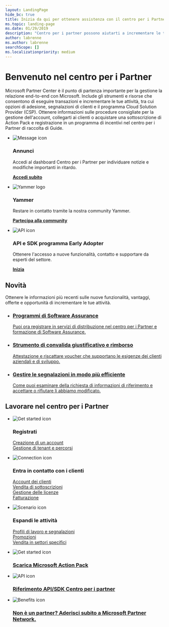 ```yaml
---
layout: LandingPage
hide_bc: true
title: Inizia da qui per ottenere assistenza con il centro per i Partner
ms.topic: landing-page
ms.date: 01/29/2019
description: "Centro per i partner possono aiutarti a incrementare le tue attività nel programma Microsoft Cloud Solution Provider (CSP). Impostare l'account, entrare in contatto con i clienti, acquistare una sottoscrizione di Action Pack e trovare altre informazioni per i partner nei programmi CSP e MPN.\_"
author: labrenne
ms.author: labrenne
searchScope: []
ms.localizationpriority: medium
---
```


# <a name="welcome-to-partner-center"></a>Benvenuto nel centro per i Partner

Microsoft Partner Center è il punto di partenza importante per la gestione la relazione end-to-end con Microsoft. Include gli strumenti e risorse che consentono di eseguire transazioni e incrementare le tue attività, tra cui opzioni di adesione, segnalazioni di clienti e il programma Cloud Solution Provider (CSP). Ottenere informazioni sulle procedure consigliate per la gestione dell'account, collegarti ai clienti o acquistare una sottoscrizione di Action Pack e registrazione in un programma di incentivi nel centro per i Partner di raccolta di Guide.


<ul id="products1" class="cardsF cols cols3 panelContent singlePanelContent">
    <li>
        <div class="cardSize">
            <div class="cardPadding">
                <div class="card">
                    <div class="cardImageOuter">
                        <div class="cardImage">
                            <img alt="Message icon" src="images/message-icon.png" data-linktype="external">
                        </div>
                    </div>
                    <div class="cardText">
                        <h3>Annunci</h3>
                        <p>Accedi al dashboard Centro per i Partner per individuare notizie e modifiche importanti in ritardo.</p>
                        <p><a href="https://partner.microsoft.com/pcv/announcements"><b>Accedi subito</b></a></p>
                    </div>
                </div>
            </div>
        </div>
    </li>
    <li>
        <div class="cardSize">
            <div class="cardPadding">
                <div class="card">
                    <div class="cardImageOuter">
                        <div class="cardImage">
                            <img alt="Yammer logo" src="images/yammer-logo.png" data-linktype="external">
                        </div>
                    </div>
                    <div class="cardText">
                        <h3>Yammer</h3>
                        <p>Restare in contatto tramite la nostra community Yammer.</p>
                        <p><a href="https://go.microsoft.com/fwlink/p/?linkid=851605"><b>Partecipa alla community</b></a></p>
                    </div>
                </div>
            </div>
        </div>
    </li>  
    <li>
        <div class="cardSize">
            <div class="cardPadding">
                <div class="card">
                    <div class="cardImageOuter">
                        <div class="cardImage">
                            <img alt="API icon" src="images/i_api.png" data-linktype="external">
                        </div>
                    </div>
                    <div class="cardText">
                        <h3>API e SDK programma Early Adopter</h3>
                        <p>Ottenere l'accesso a nuove funzionalità, contatto e supportare da esperti del settore.</p>
                        <p><a href="/partner-center/develop/early-adopter-program"><b>Inizia</b></a></p>
                    </div>
                </div>
            </div>
        </div>
    </li>    
</ul>

<h2>Novità</h2>
<p>Ottenere le informazioni più recenti sulle nuove funzionalità, vantaggi, offerte e opportunità di incrementare le tue attività.</p>
<ul id="products1" class="cardsZ cols cols3 panelContent singlePanelContent">
    <li>
        <div class="cardSize">
            <div class="cardPadding">
                <div class="card">
                    <div class="cardText"><a href="/partner-center/software-assurance-lp">
                        <h3>Programmi di Software Assurance</h3>
                        <p>Puoi ora registrare in servizi di distribuzione nel centro per i Partner e formazione di Software Assurance.</p></a>
                    </div>
                </div>
            </div>
        </div>
    </li>
    <li>
        <div class="cardSize">
            <div class="cardPadding">
                <div class="card">
                    <div class="cardText"><a href="/partner-center/voucher-validation-tool">
                        <h3>Strumento di convalida giustificativo e rimborso</h3>
                        <p>Attestazione e riscattare voucher che supportano le esigenze dei clienti aziendali e di sviluppo.</p></a>
                    </div>
                </div>
            </div>
        </div>
    </li>
    <li>
        <div class="cardSize">
            <div class="cardPadding">
                <div class="card">
                    <div class="cardText"><a href="/partner-center/responding-to-referrals#new-referrals">
                        <h3>Gestire le segnalazioni in modo più efficiente</h3>
                        <p>Come puoi esaminare della richiesta di informazioni di riferimento e accettare o rifiutare li abbiamo modificato.</p></a>
                    </div>
                </div>
            </div>
        </div>
    </li>       
</ul>


<h2>Lavorare nel centro per i Partner</h2>

<ul id="products1" class="cardsC cols cols3 panelContent singlePanelContent">
    <li>
        <div class="cardSize">
            <div class="cardPadding">
                <div class="card">
                    <div class="cardImageOuter">
                        <div class="cardImage bgdAccent1">
                            <img alt="Get started icon" src="https://docs.microsoft.com/media/illustrations/sql-get-started-understand.svg" data-linktype="external">
                        </div>
                    </div>
                    <div class="cardText">
                        <h3>Registrati</h3>
                        <p><a href="/partner-center/mpn-create-a-partner-center-account">Creazione di un account</a><br /><a href="/partner-center/azure-active-directory-tenants-and-partner-center">Gestione di tenant e percorsi</a></p>
                    </div>
                </div>
            </div>
        </div>
    </li>
    <li>
        <div class="cardSize">
            <div class="cardPadding">
                <div class="card">
                    <div class="cardImageOuter">
                        <div class="cardImage bgdAccent1">
                            <img alt="Connection icon" src="https://docs.microsoft.com/media/illustrations/virtualization-hperv-server-community.svg" data-linktype="external">
                        </div>
                    </div>
                    <div class="cardText">
                        <h3>Entra in contatto con i clienti</h3>
                        <p><a href="/partner-center/customer-accounts">Account dei clienti</a><br /><a href="/partner-center/customer-subscriptions">Vendita di sottoscrizioni</a><br /><a href="/partner-center/assign-licenses-to-users">Gestione delle licenze</a><br /><a href="/partner-center/billing">Fatturazione</a></p>
                    </div>
                </div>
            </div>
        </div>
    </li>
    <li>
        <div class="cardSize">
            <div class="cardPadding">
                <div class="card">
                    <div class="cardImageOuter">
                        <div class="cardImage bgdAccent1">
                            <img alt="Scenario icon" src="https://docs.microsoft.com/media/illustrations/biztalk-get-started-scenarios.svg" data-linktype="external">
                        </div>
                    </div>
                    <div class="cardText">
                        <h3>Espandi le attività</h3>
                        <p><a href="/partner-center/referrals">Profili di lavoro e segnalazioni</a><br /><a href="/partner-center/promotions">Promozioni</a><br /><a href="/partner-center/get-special-pricing-for-offers">Vendita in settori specifici</a></p>
                    </div>
                </div>
            </div>
        </div>
    </li>
</ul>




<ul id="products2" class="cardsY cols cols3 panelContent singlePanelContent">
    <li>
        <div class="cardSize">
            <div class="cardPadding">
                <div class="card">
                    <div class="cardImageOuter">
                        <div class="cardImage bgdAccent1">
                            <img alt="Get started icon" src="https://docs.microsoft.com/media/common/i_get-started.svg" data-linktype="external">
                        </div>
                    </div>
                    <div class="cardText">
                        <h3><a href="/partner-center/mpn-get-action-pack">Scarica Microsoft Action Pack</a></h3>
                    </div>
                </div>
            </div>
        </div>
    </li>
    <li>
        <div class="cardSize">
            <div class="cardPadding">
                <div class="card">
                    <div class="cardImageOuter">
                        <div class="cardImage bgdAccent1">
                            <img alt="API icon" src="https://docs.microsoft.com/media/common/i_api-reference.svg" data-linktype="external">
                        </div>
                    </div>                
                    <div class="cardText">
                        <h3><a href="/partner-center/develop/">Riferimento API/SDK Centro per i partner</a></h3>
                    </div>
                </div>
            </div>
        </div>
    </li>
    <li>
        <div class="cardSize">
            <div class="cardPadding">
                <div class="card">
                    <div class="cardImageOuter">
                        <div class="cardImage bgdAccent1">
                            <img alt="Benefits icon" src="https://docs.microsoft.com//media/common/i_benefits.svg" data-linktype="external">
                        </div>
                    </div>
                    <div class="cardText">
                        <h3><a href="https://partners.microsoft.com/PartnerProgram/simplifiedenrollment.aspx">Non è un partner? Aderisci subito a Microsoft Partner Network.</a></h3>
                    </div>
                </div>
            </div>
        </div>
    </li>    
</ul>

